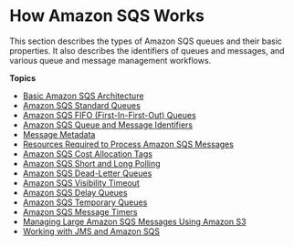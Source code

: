 # How Amazon SQS Works<a name="sqs-how-it-works"></a>

This section describes the types of Amazon SQS queues and their basic properties\. It also describes the identifiers of queues and messages, and various queue and message management workflows\. 

**Topics**
+ [Basic Amazon SQS Architecture](sqs-basic-architecture.md)
+ [Amazon SQS Standard Queues](standard-queues.md)
+ [Amazon SQS FIFO \(First\-In\-First\-Out\) Queues](FIFO-queues.md)
+ [Amazon SQS Queue and Message Identifiers](sqs-queue-message-identifiers.md)
+ [Message Metadata](sqs-message-metadata.md)
+ [Resources Required to Process Amazon SQS Messages](sqs-resources-required-process-messages.md)
+ [Amazon SQS Cost Allocation Tags](sqs-queue-tags.md)
+ [Amazon SQS Short and Long Polling](sqs-short-and-long-polling.md)
+ [Amazon SQS Dead\-Letter Queues](sqs-dead-letter-queues.md)
+ [Amazon SQS Visibility Timeout](sqs-visibility-timeout.md)
+ [Amazon SQS Delay Queues](sqs-delay-queues.md)
+ [Amazon SQS Temporary Queues](sqs-temporary-queues.md)
+ [Amazon SQS Message Timers](sqs-message-timers.md)
+ [Managing Large Amazon SQS Messages Using Amazon S3](sqs-s3-messages.md)
+ [Working with JMS and Amazon SQS](sqs-java-message-service-jms-client.md)